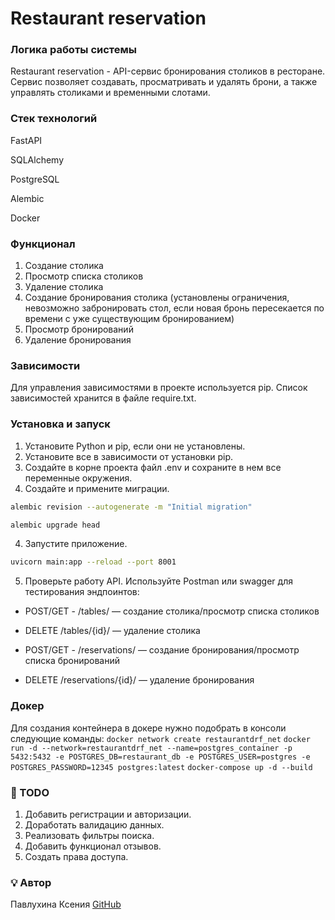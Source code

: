 # Restaurant reservation

### Логика работы системы
Restaurant reservation - API-сервис бронирования столиков в ресторане.
Сервис позволяет создавать, просматривать и удалять брони, а также управлять столиками и временными слотами.

### Стек технологий
FastAPI 

SQLAlchemy 

PostgreSQL

Alembic 

Docker

### Функционал
1. Создание столика
2. Просмотр списка столиков
3. Удаление столика
4. Создание бронирования столика (установлены ограничения, невозможно забронировать стол, если новая бронь пересекается по времени с уже существующим бронированием)
5. Просмотр бронирований
6. Удаление бронирования

### Зависимости
Для управления зависимостями в проекте используется pip. Список зависимостей хранится в файле require.txt.

### Установка и запуск
1. Установите Python и pip, если они не установлены.
2. Установите все в зависимости от установки pip.
3. Создайте в корне проекта файл .env и сохраните в нем все переменные окружения.
4. Создайте и примените миграции.
```bash
alembic revision --autogenerate -m "Initial migration"
```
```bash
alembic upgrade head
```
4. Запустите приложение.
```bash
uvicorn main:app --reload --port 8001
```
5. Проверьте работу API. Используйте Postman или swagger для тестирования эндпоинтов:
 - POST/GET - /tables/ — создание столика/просмотр списка столиков
 - DELETE /tables/{id}/ — удаление столика

 - POST/GET - /reservations/ — создание бронирования/просмотр списка бронирований 
 - DELETE /reservations/{id}/ — удаление бронирования 

### Докер
Для создания контейнера в докере нужно подобрать в консоли следующие команды: 
`docker network create restaurantdrf_net` 
`docker run -d --network=restaurantdrf_net --name=postgres_container -p 5432:5432 -e POSTGRES_DB=restaurant_db -e POSTGRES_USER=postgres -e POSTGRES_PASSWORD=12345 postgres:latest`
`docker-compose up -d --build`

### 🚧 TODO
1. Добавить регистрации и авторизации.
2. Доработать валидацию данных.
3. Реализовать фильтры поиска.
4. Добавить функционал отзывов.
5. Создать права доступа.

### 💡 **Автор**
Павлухина Ксения 
[GitHub](https://github.com/XeniaPav/)
